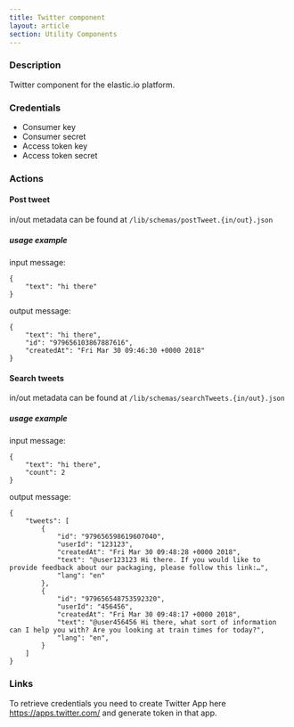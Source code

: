 ```yaml
---
title: Twitter component
layout: article
section: Utility Components
---
```



### Description
Twitter component for the elastic.io platform.

### Credentials
 - Consumer key
 - Consumer secret
 - Access token key
 - Access token secret

### Actions

#### Post tweet
in/out metadata can be found at `/lib/schemas/postTweet.{in/out}.json`

##### usage example
input message:
```
{
    "text": "hi there"
}
```
output message:
```
{
    "text": "hi there",
    "id": "979656103867887616",
    "createdAt": "Fri Mar 30 09:46:30 +0000 2018"
}
```
#### Search tweets
in/out metadata can be found at `/lib/schemas/searchTweets.{in/out}.json`

##### usage example
input message:
```
{
    "text": "hi there",
    "count": 2
}
```
output message:
```
{
	"tweets": [
		{
            "id": "979656598619607040",
            "userId": "123123",
            "createdAt": "Fri Mar 30 09:48:28 +0000 2018",
            "text": "@user123123 Hi there. If you would like to provide feedback about our packaging, please follow this link:…",
			"lang": "en"
		},
		{
            "id": "979656548753592320",
            "userId": "456456",
            "createdAt": "Fri Mar 30 09:48:17 +0000 2018",
            "text": "@user456456 Hi there, what sort of information can I help you with? Are you looking at train times for today?",
			"lang": "en",
		}
	]
}
```

### Links

To retrieve credentials you need to create Twitter App here https://apps.twitter.com/ and generate token in that app.
